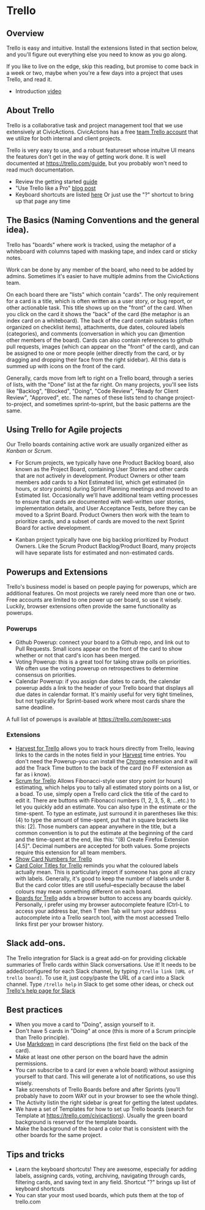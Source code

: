# Trello

## Overview

Trello is easy and intuitive. Install the extensions listed in that section below, and you'll figure out everything else you need to know as you go along.

If you like to live on the edge, skip this reading, but promise to come back in a week or two, maybe when you're a few days into a project that uses Trello, and read it.

*   Introduction [video](https://www.youtube.com/watch?v=aaDf1RqeLfo&feature=youtu.be)

## About Trello

Trello is a collaborative task and project management tool that we use extensively at CivicActions. CivicActions has a free [team Trello account](https://trello.com/civicactions) that we utilize for both internal and client projects.

Trello is very easy to use, and a robust featureset whose intuitve UI means the features don't get in the way of getting work done. It is well documented at <https://trello.com/guide>, but you probably won't need to read much documentation.

*   Review the getting started [guide](https://trello.com/guide)
*   "Use Trello like a Pro" [blog post](https://blog.trello.com/how-to-use-trello-like-a-pro)
*   Keyboard shortcuts are listed [here](https://trello.com/shortcuts) Or just use the "?" shortcut to bring up that page any time

## The Basics (Naming Conventions and the general idea).

Trello has "boards" where work is tracked, using the metaphor of a whiteboard with columns taped with masking tape, and index card or sticky notes.

Work can be done by any member of the board, who need to be added by admins. Sometimes it's easier to have multiple admins from the CivicActions team.

On each board there are "lists" which contain "cards". The only requirement for a card is a title, which is often written as a user story, or bug report, or other actionable task. This title shows up on the "front" of the card. When you click on the card it shows the "back" of the card (the metaphor is an index card on a whiteboard). The back of the card contain subtasks (often organized on checklist items), attachments, due dates, coloured labels (categories), and comments (conversation in which you can @mention other members of the board). Cards can also contain references to github pull requests, images (which can appear on the "front" of the card), and can be assigned to one or more people (either directly from the card, or by dragging and dropping their face from the right sidebar). All this data is summed up with icons on the front of the card.

Generally, cards move from left to right on a Trello board, through a series of lists, with the "Done" list at the far right. On many projects, you'll see lists like "Backlog", "Blocked", "Doing", "Code Review", "Ready for Client Review", "Approved", etc. The names of these lists tend to change project-to-project, and sometimes sprint-to-sprint, but the basic patterns are the same.

## Using Trello for Agile projects

Our Trello boards containing active work are usually organized either as *Kanban* or *Scrum*.

*   For Scrum projects, we typically have one Product Backlog board, also known as the Project Board, containing User Stories and other cards that are not actively in development. Product Owners or other team members add cards to a Not Estimated list, which get estimated (in hours, or story points) during Sprint Planning meetings and moved to an Estimated list. Occasionally we'll have additional team vetting processes to ensure that cards are documented with well-written user stories, implementation details, and User Acceptance Tests, before they can be moved to a Sprint Board. Product Owners then work with the team to prioritize cards, and a subset of cards are moved to the next Sprint Board for active development.

*   Kanban project typically have one big backlog prioritized by Product Owners. Like the Scrum Product Backlog/Product Board, many projects will have separate lists for estimated and non-estimated cards.

## Powerups and Extensions

Trello's business model is based on people paying for powerups, which are additional features. On most projects we rarely need more than one or two. Free accounts are limited to one power up oer board, so use it wisely. Luckily, browser extensions often provide the same functionality as powerups.

### Powerups

*   Github Powerup: connect your board to a Github repo, and link out to Pull Requests. Small icons appear on the front of the card to show whether or not that card's icon has been merged.
*   Voting Powerup: this is a great tool for taking straw polls on priorities. We often use the voting powerup on retrospectives to determine consensus on priorities.
*   Calendar Powerup: if you assign due dates to cards, the calendar powerup adds a link to the header of your Trello board that displays all due dates in calendar format. It's mainly useful for very tight timelines, but not typically for Sprint-based work where most cards share the same deadline.

A full list of powerups is available at <https://trello.com/power-ups>

### Extensions

*   [Harvest for Trello](https://www.getharvest.com/trello-time-tracking) allows you to track hours directly from Trello, leaving links to the cards in the notes field in your [Harvest](harvest.md) time entries. You don't need the Powerup–you can install the [Chrome](https://chrome.google.com/webstore/detail/fbpiglieekigmkeebmeohkelfpjjlaia) extension and it will add the Track Time button to the back of the card (no FF extension as far as i know).
*   [Scrum for Trello](http://scrumfortrello.com/) Allows Fibonacci-style user story point (or hours) estimating, which helps you to tally all estimated story points on a list, or a boad. To use, simply open a Trello card click the title of the card to edit it. There are buttons with Fibonacci numbers (1, 2, 3, 5, 8, ...etc.) to let you quickly add an estimate. You can also type in the estimate or the time-spent. To type an estimate, just surround it in parentheses like this: (4) to type the amount of time-spent, put that in square brackets like this: \[2]. Those numbers can appear anywhere in the title, but a common convention is to put the estimate at the beginning of the card and the time-spent at the end, like this: "(8) Create Firefox Extension \[4.5]". Decimal numbers are accepted for both values. Some projects require this extension for all team members.
*   [Show Card Numbers for Trello](https://chrome.google.com/webstore/detail/show-card-numbers-for-tre/pjhjdehkaggmpebggjonlhleidlodepi?hl=en)
*   [Card Color Titles for Trello](https://chrome.google.com/webstore/detail/card-color-titles-for-tre/hpmobkglehhleflhaefmfajhbdnjmgim?hl=en) reminds you what the coloured labels actually mean. This is particularly import if someone has gone all crazy with labels. Generally, it's good to keep the number of labels under 8. But the card color titles are still useful–especially because the label colours may mean something different on each board.
*   [Boards for Trello](http://paulferrett.com/boards-for-trello/) adds a browser button to access any boards quickly. Personally, i prefer using my browser autocomplete feature (Ctrl-L to access your address bar, then T then Tab will turn your address autocomplete into a Trello search tool, with the most accessed Trello links first per your browser history.

## Slack add-ons.

The Trello integration for Slack is a great add-on for providing clickable summaries of Trello cards within Slack conversations. Use it! It needs to be added/configured for each Slack channel, by typing `/trello link [URL of trello board]`. To use it, just copy/paste the URL of a card into a Slack channel. Type `/trello help` in Slack to get some other ideas, or check out [Trello's help page for Slack](http://help.trello.com/article/1049-slack-app)

## Best practices

*   When you move a card to "Doing", assign yourself to it.
*   Don't have 5 cards in "Doing" at once (this is more of a Scrum principle than Trello principle).
*   Use [Markdown](http://help.trello.com/article/821-using-markdown-in-trello) in card descriptions (the first field on the back of the card).
*   Make at least one other person on the board have the admin permissions.
*   You can subscribe to a card (or even a whole board) without assigning yourself to that card. This will generate a lot of notifications, so use this wisely.
*   Take screenshots of Trello Boards before and after Sprints (you'll probably have to zoom WAY out in your browser to see the whole thing).
*   The Activity listin the right sidebar is great for getting the latest updates.
*   We have a set of Templates for how to set up Trello boards (search for Template at <https://trello.com/civicactions>). Usually the green board background is reserved for the template boards.
*   Make the background of the board a color that is consistent with the other boards for the same project.

## Tips and tricks

*   Learn the keyboard shortcuts! They are awesome, especially for adding labels, assigning cards, voting, archiving, navigating through cards, filtering cards, and saving text in any field. Shortcut "?" brings up list of keyboard shortcuts
*   You can star your most used boards, which puts them at the top of trello.com
